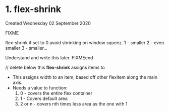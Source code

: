 # 1. flex-shrink
Created Wednesday 02 September 2020

FIXME

flex-shrink if set to 0 avoid shrinking on window squeez.
1 - smaller
2 - even smaller
3 - smaller...

Understand and write this later.
FIXMEend

// delete below this
**flex-shrink** assigns items to 

* This assigns width to an item, based off other flexitem along the main axis.
* Needs a value to function:
	1. 0 - covers the entire flex container
	2. 1 - Covers default area
	3. 2 or n - covers nth times less area as the one with 1



